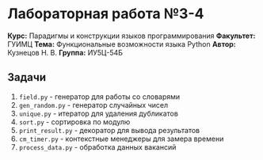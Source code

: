# Лабораторная работа №3-4

**Курс:** Парадигмы и конструкции языков программирования
**Факультет:** ГУИМЦ
**Тема:** Функциональные возможности языка Python
**Автор:** Кузнецов Н. В.
**Группа:** ИУ5Ц-54Б
## Задачи

1. `field.py` - генератор для работы со словарями
2. `gen_random.py` - генератор случайных чисел
3. `unique.py` - итератор для удаления дубликатов
4. `sort.py` - сортировка по модулю
5. `print_result.py` - декоратор для вывода результатов
6. `cm_timer.py` - контекстные менеджеры для замера времени
7. `process_data.py` - обработка данных вакансий
